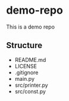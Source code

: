 # demo-repo
This is a demo repo

## Structure

* README.md
* LICENSE
* .gitignore
* main.py
* src/printer.py
* src/const.py
